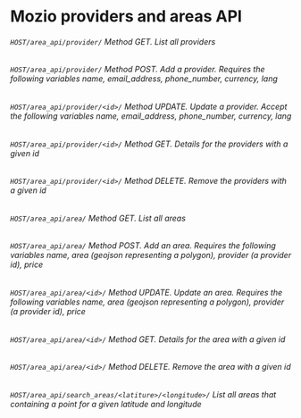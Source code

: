 # Mozio providers and areas API

###### ```HOST/area_api/provider/``` Method GET. List all providers
###### ```HOST/area_api/provider/``` Method POST. Add a provider. Requires the following variables name, email_address, phone_number, currency, lang
###### ```HOST/area_api/provider/<id>/``` Method UPDATE. Update a provider. Accept the following variables name, email_address, phone_number, currency, lang
###### ```HOST/area_api/provider/<id>/``` Method GET. Details for the providers with a given id
###### ```HOST/area_api/provider/<id>/``` Method DELETE. Remove the providers with a given id

###### ```HOST/area_api/area/``` Method GET. List all areas
###### ```HOST/area_api/area/``` Method POST. Add an area. Requires the following variables name, area (geojson representing a polygon), provider (a provider id), price
###### ```HOST/area_api/area/<id>/``` Method UPDATE. Update an area. Requires the following variables name, area (geojson representing a polygon), provider (a provider id), price
###### ```HOST/area_api/area/<id>/``` Method GET. Details for the area with a given id
###### ```HOST/area_api/area/<id>/``` Method DELETE. Remove the area with a given id

###### ```HOST/area_api/search_areas/<latiture>/<longitude>/``` List all areas that containing a point for a given latitude and longitude
